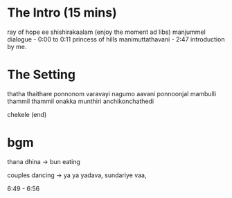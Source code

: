 
# The Intro (15 mins)
ray of hope
ee shishirakaalam (enjoy the moment ad libs)
manjummel dialogue - 0:00 to 0:11 
princess of hills
manimuttathavani - 2:47
introduction by me.

# The Setting
thatha thaithare
ponnonom varavayi
nagumo
aavani ponnoonjal
mambulli
thammil thammil
onakka munthiri
anchikonchathedi



chekele (end)

# bgm




thana dhina -> bun eating

couples dancing -> ya ya yadava, sundariye vaa, 




6:49 - 6:56
